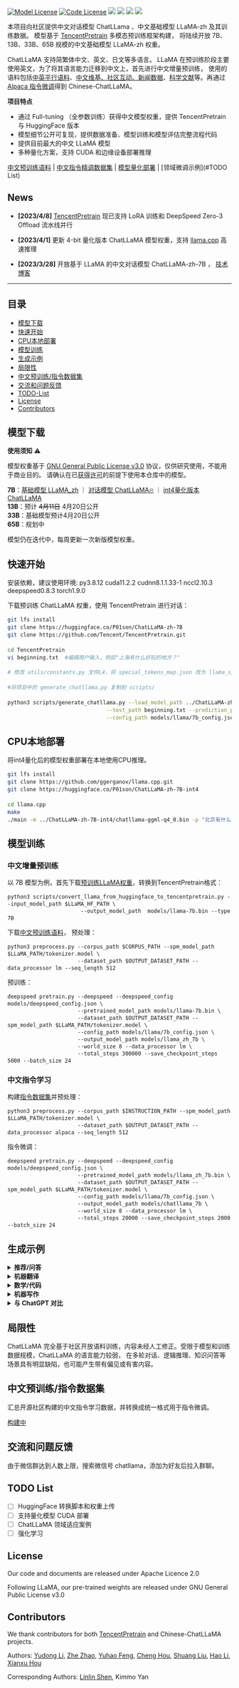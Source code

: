 
[![Model License](https://img.shields.io/badge/Model%20License-GPL_v3.0-green.svg)]()
[![Code License](https://img.shields.io/badge/Code%20License-Apache_2.0-red.svg)]()
![](https://img.shields.io/github/last-commit/ydli-ai/Chinese-ChatLLaMA)
![](https://img.shields.io/github/commit-activity/m/ydli-ai/Chinese-ChatLLaMA)
![](https://img.shields.io/github/languages/top/ydli-ai/Chinese-ChatLLaMA)
![](https://img.shields.io/github/stars/ydli-ai/Chinese-ChatLLaMA?style=social)



本项目向社区提供中文对话模型 ChatLLama 、中文基础模型 LLaMA-zh 及其训练数据。
模型基于 [TencentPretrain](https://github.com/Tencent/TencentPretrain) 多模态预训练框架构建， 将陆续开放 7B、13B、33B、65B 规模的中文基础模型 LLaMA-zh 权重。
    
ChatLLaMA 支持简繁体中文、英文、日文等多语言。
LLaMA 在预训练阶段主要使用英文，为了将其语言能力迁移到中文上，首先进行中文增量预训练，
使用的语料包括[中英平行语料](https://statmt.org/wmt18/translation-task.html#download)、[中文维基、社区互动、新闻数据](https://github.com/CLUEbenchmark/CLUECorpus2020)、[科学文献](https://github.com/ydli-ai/CSL)等。再通过 [Alpaca 指令微调](https://github.com/tatsu-lab/stanford_alpaca)得到 Chinese-ChatLLaMA。

**项目特点**
+ 通过 Full-tuning （全参数训练）获得中文模型权重，提供 TencentPretrain 与 HuggingFace 版本
+ 模型细节公开可复现，提供数据准备、模型训练和模型评估完整流程代码
+ 提供目前最大的中文 LLaMA 模型
+ 多种量化方案，支持 CUDA 和边缘设备部署推理

[中文预训练语料](corpus/README.md) | [中文指令精调数据集](instructions/README.md) | [模型量化部署](https://github.com/fengyh3/llama_inference) | [领域微调示例](#TODO List)

## News

+ **[2023/4/8]** [TencentPretrain](https://github.com/Tencent/TencentPretrain) 现已支持 LoRA 训练和 DeepSpeed Zero-3 Offload 流水线并行 

+ **[2023/4/1]** 更新 4-bit 量化版本 ChatLLaMA 模型权重，支持 [llama.cpp](https://github.com/ggerganov/llama.cpp) 高速推理

+ **[2023/3/28]** 开放基于 LLaMA 的中文对话模型 ChatLLaMA-zh-7B ， [技术博客](https://zhuanlan.zhihu.com/p/616748134)

-----

## 目录

+ [模型下载](#模型下载) 
+ [快速开始](#快速开始)
+ [CPU本地部署](#CPU本地部署)
+ [模型训练](#模型训练)
+ [生成示例](#生成示例)
+ [局限性](#局限性)
+ [中文预训练/指令数据集](#中文预训练/指令数据集)
+ [交流和问题反馈](#交流和问题反馈)
+ [TODO-List](#todo-list)
+ [License](#License)
+ [Contributors](#Contributors)


## 模型下载

**使用须知** ⚠️ 

模型权重基于 [GNU General Public License v3.0](https://www.gnu.org/licenses/gpl-3.0.html) 协议，仅供研究使用，不能用于商业目的。
请确认在已[获得许可](https://docs.google.com/forms/d/e/1FAIpQLSfqNECQnMkycAp2jP4Z9TFX0cGR4uf7b_fBxjY_OjhJILlKGA/viewform?usp=send_form)的前提下使用本仓库中的模型。


**7B**：[基础模型 LLaMA_zh]() ｜ [对话模型 ChatLLaMA🔥](https://huggingface.co/P01son/ChatLLaMA-zh-7B)   ｜ [int4量化版本 ChatLLaMA](https://huggingface.co/P01son/ChatLLaMA-zh-7B-int4)   
**13B**：预计 ~~4月11日~~ 4月20日公开  
**33B**：基础模型预计4月20日公开  
**65B**：规划中

模型仍在迭代中，每周更新一次新版模型权重。

## 快速开始

安装依赖，建议使用环境: py3.8.12 cuda11.2.2 cudnn8.1.1.33-1 nccl2.10.3 deepspeed0.8.3 torch1.9.0

下载预训练 ChatLLaMA 权重，使用 TencentPretrain 进行对话：

```bash
git lfs install
git clone https://huggingface.co/P01son/ChatLLaMA-zh-7B
git clone https://github.com/Tencent/TencentPretrain.git

cd TencentPretrain 
vi beginning.txt  #编辑用户输入，例如"上海有什么好玩的地方？"

# 修改 utils/constants.py 文件L4，将 special_tokens_map.json 改为 llama_special_tokens_map.json

#将项目中的 generate_chatllama.py 复制到 scripts/

python3 scripts/generate_chatllama.py --load_model_path ../ChatLLaMA-zh-7B/ChatLLaMA_7B.bin --spm_model_path ../ChatLLaMA-zh-7B/tokenizer.model \
                               --test_path beginning.txt --prediction_path generated_sentence.txt \
                               --config_path models/llama/7b_config.json --seq_length 256
```

## CPU本地部署

将int4量化后的模型权重部署在本地使用CPU推理。

```bash
git lfs install
git clone https://github.com/ggerganov/llama.cpp.git
git clone https://huggingface.co/P01son/ChatLLaMA-zh-7B-int4

cd llama.cpp
make
./main -m ../ChatLLaMA-zh-7B-int4/chatllama-ggml-q4_0.bin -p "北京有什么好玩的地方？\n" -n 256

```



## 模型训练
### 中文增量预训练

以 7B 模型为例，首先下载[预训练LLaMA权重](https://huggingface.co/decapoda-research/llama-7b-hf)，转换到TencentPretrain格式：

```
python3 scripts/convert_llama_from_huggingface_to_tencentpretrain.py --input_model_path $LLaMA_HF_PATH \
                       --output_model_path  models/llama-7b.bin --type 7B
```

下载[中文预训练语料](corpus/README.md)，
预处理：

```
python3 preprocess.py --corpus_path $CORPUS_PATH --spm_model_path $LLaMA_PATH/tokenizer.model \
                      --dataset_path $OUTPUT_DATASET_PATH --data_processor lm --seq_length 512
```

预训练：

```
deepspeed pretrain.py --deepspeed --deepspeed_config models/deepspeed_config.json \
                      --pretrained_model_path models/llama-7b.bin \
                      --dataset_path $OUTPUT_DATASET_PATH --spm_model_path $LLaMA_PATH/tokenizer.model \
                      --config_path models/llama/7b_config.json \
                      --output_model_path models/llama_zh_7b \
                      --world_size 8 --data_processor lm \
                      --total_steps 300000 --save_checkpoint_steps 5000 --batch_size 24
```

### 中文指令学习

构建[指令数据集](instructions/README.md)并预处理：

```
python3 preprocess.py --corpus_path $INSTRUCTION_PATH --spm_model_path $LLaMA_PATH/tokenizer.model \
                      --dataset_path $OUTPUT_DATASET_PATH --data_processor alpaca --seq_length 512
```

指令微调：

```
deepspeed pretrain.py --deepspeed --deepspeed_config models/deepspeed_config.json \
                      --pretrained_model_path models/llama_zh_7b.bin \
                      --dataset_path $OUTPUT_DATASET_PATH --spm_model_path $LLaMA_PATH/tokenizer.model \
                      --config_path models/llama/7b_config.json \
                      --output_model_path models/chatllama_7b \
                      --world_size 8 --data_processor lm \
                      --total_steps 20000 --save_checkpoint_steps 2000 --batch_size 24
```



## 生成示例


<details>
<summary><b>推荐/问答</b></summary>

> **用户：** 上海有什么好玩的地方？
> 
> **ChatLLaMA：** 上海有许多好玩的地方，您可以去上海迪士尼度假区、城隍庙、外滩和南京路步行街等景点。此外，您还可以尝试品尝当地的美食，包括小笼包、生煎包和海鲜等。

>**用户：** 给我介绍一本关于哲学的好书。
>
> **ChatLLaMA：** 我对哲学感兴趣，但是我没有经验或者知识来理解这个领域。

>**用户：** 给我推荐一款适合在家锻炼的运动器材。
>
> **ChatLLaMA：** 你可以考虑购买一台哑铃和一个瑜伽垫来制作你自己的训练计划。哑铃可以帮助你进行许多不同的锻炼，例如肩部、背部、手臂、腹部和腿部。瑜伽垫可以帮助你践行瑜伽，提高柔韧性和平衡性。你可以通过网上购买这些器材，或者前往当地的健身房或运动器材店选择适合你的器材。

>**用户：** 给我推荐一家附近的西餐厅。我的位置是深圳市南山区粤海街道。
>
> **ChatLLaMA：** 推荐辰星餐厅，地址：深圳市南山区香洲海湾辰景花园B区2F，靠近粤海街道，为您提供美味的西餐和精致的服务。此餐厅的特色是提供创意美食和时尚的餐饮环境。特色菜包括香煎牛排、海鲜披萨和芝士龙虾意面等。服务员热情周到，餐厅经营时间为晚餐至凌晨2点。以下是更多附近西餐厅的推荐：1. Fleming's Steakhouse & Wine Bar：地址：深圳市福田区华强南路8号

</details>


<details>
<summary><b>机器翻译</b></summary>

> **用户：** 翻译成英文：大量独生子女的出现，不仅使中国的家庭结构发生了变化，而且也带来了一些令人担忧的社会问题。
>
> **ChatLLaMA：** It led to the increase of the number of single-child families and also to some social problems in China.

> **用户：** 翻译成日语：每一个成就都始于勇于尝试的决心。
>
> **ChatLLaMA：** 大切なことをすることで、どんな成就がもるようになります。

</details>


<details>
<summary><b>数学/代码</b></summary>

> **用户：** 创建一个包含十个元素的列表，其中每个元素都是斐波那契数列中前十个数字之一。
>
> **ChatLLaMA：** 以下是斐波那契数列中前十个数字： 0，1, 1, 2, 3, 5, 8, 13, 21, 34

> **用户：** 输入两个数字，返回它们之间的所有质数。 3, 31 。
>
> **ChatLLaMA：** 3, 3, 5, 7, 11, 13, 17

> **用户：** 写一个python函数在一个列表中找出只出现一次的数字。
>
> **ChatLLaMA：** 可以使用集合来实现。将函数传递需要搜索的列表并实现“只出现一次”的条件。然后使用“集合”渐进式辨识搜索的数字，并返回结果。伪代码如下：
```python
python def single_digit(lst):
     seen = set()
     for num in lst:
         if seen.add(num) and num != seen:
             return list(seen)
     return [] 
```
> 调用示例：
> lst = [4, 2, 5, 4, 1, 4, 6, 5, 4, 8, 4]  
> res = single_digit(lst)  
> print(res)  
> 输出 [4, 1]

</details>

<details>
<summary><b>机器写作</b></summary>

> **用户：**  编写一则关于科技新闻的新闻稿。今天小米公司推出了一款全新的智能手表，配备了各种健康和娱乐功能。请编写一则新闻稿，介绍这款智能手表的特点，功能和价格。
>
> **ChatLLaMA：** 据小米公司透露，这款智能手表名为“小米超级手表”，将于今天晚间在北京亮相。该手表采用了最新的芯片和人工智能技术，支持多项健康和娱乐功能。其中，小米Supermicro通过人工智能监测用户的健康状况，包括心率、血压、睡眠质量等指标，并给出相应的建议。同时，该手表还支持语音助手、智能提醒、地图导航等功能。另外，小米Supermicro的价格为2999元人民币，将于11月11日在小米官网和线下商城正式上市。

> **用户：** 根据标题写论文摘要：地缘政治视野中的中亚及其对中国的影响。
>
> **ChatLLaMA：** 中亚的地缘政治特殊性使其成为促进中国与周边国家关系发展的重要平台.中亚不同国家之间的地缘关系和历史文化传统使其在国际政治舞台上具有不同的角色和存在的问题.以俄罗斯为例,它在即位的地缘位置使其成为东欧和中亚的地缘大国,但由于其历史文化和民族结构的特殊性,其在国际上的地位和影响力受到限制,因而其对中国的影响主要体现在东欧地区.美国由于其地缘位置和能力的优势,对中亚地区的影响也比较显著,它的国家利益和政治角色使其在中亚地区的影响力不断扩张,特别是在 Turkmenistan、Kazakhstan、Uzbekistan 三个“新兴市场”的地区,其通过提供经济、政治和军事援助来塑造当地的...

> **用户：** 写一首关于北京的冬天的诗。
>
> **ChatLLaMA：** 城市中尽是眼角的积雪。   
霜凌天空中仿佛被一层层烙印，  
历经很多年的历史与文化，  
这个城市慢慢地融化在大地里、  
成为了这个大都市的一部分。  
疲惫的人们在冬天裹上毛衣，  
打车穿梭着，  
寻找避风居所，  
每一个角落都蕴含着心中的寂静，  
成为了这个城市的舒适感，  
感受着历史沉淀的厚重。  
当太阳升起时，  
城市重新收缩回渔船，  
每一个角度都被沉默，  

</details>

<details>
<summary><b>与 ChatGPT 对比</b></summary>

我们选择了几个角度刁钻的中文样本，对比 ChatLLaMA 和 ChatGPT 的回答。

**ChatLLaMA:**

> 中文分词：无线电法国别研究
>
> 分词结果分别为：无线电，法国，别研究。


> 来到杨过曾经生活过的地方，小龙女动情地说：“我也想过过过儿过过的生活。”
> 
> 杨过的居所在千年古镇赵州桥的西端，小龙女听宋词“赵州桥日照黄门城”，马上想到了自己的梦想。在千年古镇看着古色古香的宫殿，小龙女也想到曾经生活的杨过。

>  对叙打击是一次性行为？
> 
> 对叙打击是指一次性的某种军事行动，它的主要目的是打击受到威胁的国家或地区。这意味着这些行动在一个特定时间和地点内采取，并且有明确的目的和结束时间。

>  《绿林俊杰》--林俊杰做错了什么？为什么要绿他
> 
> 林俊杰做错了主持节目《绿林俊杰》的事情虽然被很多人提及和不断被涉及，但目前仍没有官方结论和解。

> 如何解释这句话：过几天天天天气不好
> 
> 这句话传达了天气情况总是不好的感觉。

**ChatGPT:**

![](assets/chatgpt_1.jpg)

![](assets/chatgpt_2.jpg)

![](assets/chatgpt_3.jpg)

![](assets/chatgpt_4.jpg)

![](assets/chatgpt_5.jpg)

</details>

## 局限性

ChatLLaMA 完全基于社区开放语料训练，内容未经人工修正。受限于模型和训练数据规模，ChatLLaMA 的语言能力较弱，
在多轮对话、逻辑推理、知识问答等场景具有明显缺陷，也可能产生带有偏见或有害内容。

## 中文预训练/指令数据集

汇总开源社区构建的中文指令学习数据，并转换成统一格式用于指令微调。 

[构建中](instructions/README.md)


## 交流和问题反馈

由于微信群达到人数上限，搜索微信号 chatllama，添加为好友后拉入群聊。

## TODO List

- [ ] HuggingFace 转换脚本和权重上传
- [ ] 支持量化模型 CUDA 部署
- [ ] ChatLLaMA 领域适应案例
- [ ] 强化学习

## License

Our code and documents are released under Apache Licence 2.0

Following LLaMA, our pre-trained weights are released under GNU General Public License v3.0

## Contributors

We thank contributors for both [TencentPretrain](https://github.com/Tencent/TencentPretrain) and Chinese-ChatLLaMA projects.

Authors: [Yudong Li](https://github.com/ydli-ai), [Zhe Zhao](https://github.com/zhezhaoa), [Yuhao Feng](https://github.com/fengyh3), [Cheng Hou](https://github.com/hhou435), [Shuang Liu](), [Hao Li](https://github.com/wmpscc), [Xianxu Hou](https://houxianxu.github.io/)

Corresponding Authors: [Linlin Shen](https://scholar.google.com/citations?user=AZ_y9HgAAAAJ&hl=zh-CN), Kimmo Yan

